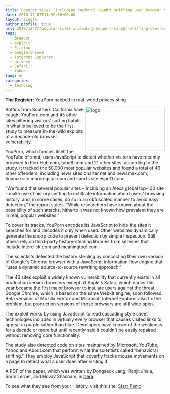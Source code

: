 ```yaml
---
title: Popular sites (including YouPorn) caught sniffing user browser history
date: 2010-12-07T11:52:00+00:00
layout: single
author_profile: true
url: 2010/12/07/popular-sites-including-youporn-caught-sniffing-user-browser-history/
tags:
  - Browser
  - exploit
  - Firefox
  - Google Chrome
  - Internet Explorer
  - privacy
  - Safari
  - Yahoo
lang: en
categories: 
  - techblog
---
```

**The Register:** YouPorn nabbed in real-world privacy sting

[<img title="logo" border="0" alt="logo" align="right" src="http://lh4.ggpht.com/_vaUVXcmC3OI/TP4ZED_pVRI/AAAAAAAADZU/Z-K0uBv2Fm0/logo_thumb%5B9%5D.png?imgmax=800" width="251" height="140" />](http://lh5.ggpht.com/_vaUVXcmC3OI/TP4ZCAqGYcI/AAAAAAAADZQ/JMAMXV1GsnU/s1600-h/logo%5B11%5D.png)Boffins from Southern California have caught YouPorn.com and 45 other sites pilfering visitors' surfing habits in what is believed to be the first study to measure in-the-wild exploits of a decade-old browser vulnerability.

YouPorn, which fancies itself the YouTube of smut, uses JavaScript to detect whether visitors have recently browsed to PornHub.com, tube8.com and 21 other sites, according to the study. It tracked the 50,000 most popular websites and found a total of 46 other offenders, including news sites charter.net and newsmax.com, finance site morningstar.com and sports site espnf1.com.

“We found that several popular sites – including an Alexa global top-100 site – make use of history sniffing to exfiltrate information about users' browsing history, and, in some cases, do so in an obfuscated manner to avoid easy detection,” the report states. “While researchers have known about the possibility of such attacks, hitherto it was not known how prevalent they are in real, popular websites.”

To cover its tracks, YouPorn encodes its JavaScript to hide the sites it searches for and decodes it only when used. Other websites dynamically generate the snoop code to prevent detection by simple inspection. Still others rely on third-party history-stealing libraries from services that include interclick.com and meaningtool.com.

The scientists detected the history stealing by concocting their own version of Google's Chrome browser with a JavaScript information flow engine that “uses a dynamic source-to-source rewriting approach.”

The 46 sites exploit a widely known vulnerability that currently exists in all production version browsers except of Apple's Safari, which earlier this year became the first major browser to insulate users against the threat. Google Chrome, which is based on the same Webkit engine, soon followed. Beta versions of Mozilla Firefox and Microsoft Internet Explorer also fix the problem, but production versions of those browsers are still wide open.

The exploit works by using JavaScript to read cascading style sheet technologies included in virtually every browser that causes visited links to appear in purple rather than blue. Developers have known of the weakness for a decade or more but until recently said it couldn't be easily repaired without removing core functionality.

The study also detected code on sites maintained by Microsoft, YouTube, Yahoo and About.com that perform what the scientists called “behavioral sniffing.” They employ JavaScript that covertly tracks mouse movements on a page to detect what a user does after visiting it.

A PDF of the paper, which was written by Dongseok Jang, Ranjit Jhala, Sorin Lerner, and Hovav Shacham, is [here](http://cseweb.ucsd.edu/~d1jang/papers/ccs10.pdf).

To see what they see from your History, visit this site: <a href="http://startpanic.com/" target="_blank">Start Panic</a>